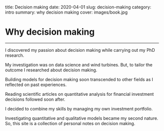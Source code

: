 title: Decision making
date: 2020-04-01
slug: decision-making
category: intro
summary: why decision making
cover: images/book.jpg

# Why decision making
---

I discovered my passion about decision making while carrying out my PhD research.

My investigation was on data science and wind turbines. But, to tailor the outcome I researched about decision making.

Building models for decision making soon transcended to other fields as I reflected on past experiences.

Reading scientific articles on quantitative analysis for financial investment decisions followed soon after.

I decided to combine my skills by managing my own investment portfolio.

Investigating quantitative and qualitative models became my second nature. So, this site is a collection of personal notes on decision making.

